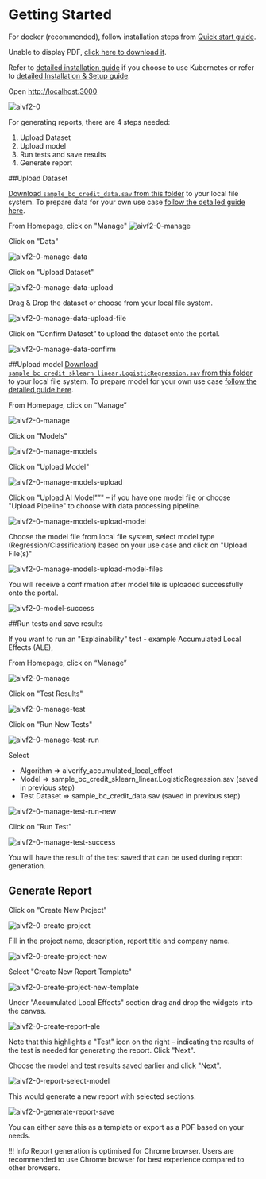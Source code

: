 # Getting Started
For docker (recommended), follow installation steps from [Quick start guide](./quick-start-guide.md).

<object data="../res/AIVT_2.0_quick_start_guide.pdf" type="application/pdf" width="100%" height="350px">
  <p>Unable to display PDF, <a href="../res/AIVT_2.0_quick_start_guide.pdf">click here to download it</a>.</p>
</object>


Refer to [detailed installation guide](./detailed-guide/installation-using-kubernetes.md) if you choose to use Kubernetes or refer to [detailed Installation & Setup guide](https://github.com/aiverify-foundation/aiverify/wiki/Installation-&-Setup).

Open [http://localhost:3000](http://localhost:3000)

![aivf2-0](./res/getting-started/aiverify-home.png)

For generating reports, there are 4 steps needed:

1. Upload Dataset
2. Upload model
3. Run tests and save results
4. Generate report

##Upload Dataset

[Download `sample_bc_credit_data.sav` from this folder](https://github.com/aiverify-foundation/aiverify/tree/e2a0099bf51837e516ef09ca7115cbcbd5d8896c/stock-plugins/aiverify.stock.shap-toolbox/algorithms/shap_toolbox/tests/user_defined_files/data) to your local file system. To prepare data for your own use case [follow the detailed guide here](./detailed-guide/input-preparation/preparation-of-input-files.md).

From Homepage, click on "Manage"
![aivf2-0-manage](./res/getting-started/manage.png)

Click on "Data"

![aivf2-0-manage-data](./res/getting-started/manage-data.png)

Click on "Upload Dataset"

![aivf2-0-manage-data-upload](./res/getting-started/manage-data-upload.png)

Drag & Drop the dataset or choose from your local file system.

![aivf2-0-manage-data-upload-file](./res/getting-started/manage-data-upload-file.png)

Click on “Confirm Dataset” to upload the dataset onto the portal.

![aivf2-0-manage-data-confirm](./res/getting-started/manage-data-confirm.png)



##Upload model
[Download `sample_bc_credit_sklearn_linear.LogisticRegression.sav` from this folder](https://github.com/aiverify-foundation/aiverify/tree/e2a0099bf51837e516ef09ca7115cbcbd5d8896c/stock-plugins/aiverify.stock.shap-toolbox/algorithms/shap_toolbox/tests/user_defined_files/model) to your local file system. To prepare model for your own use case [follow the detailed guide here](./detailed-guide/input-preparation/preparation-of-input-files.md).


From Homepage, click on “Manage”

![aivf2-0-manage](./res/getting-started/manage.png)

Click on "Models"

![aivf2-0-manage-models](./res/getting-started/manage-models.png)

Click on "Upload Model"

![aivf2-0-manage-models-upload](./res/getting-started/manage-models-upload.png)

Click on "Upload AI Model"”" – if you have one model file or choose "Upload Pipeline" to choose with data processing pipeline.


![aivf2-0-manage-models-upload-model](./res/getting-started/manage-models-upload-model.png)

Choose the model file from local file system, select model type (Regression/Classification) based on your use case and click on "Upload File(s)"

![aivf2-0-manage-models-upload-model-files](./res/getting-started/manage-data-model-upload-files.png)

You will receive a confirmation after model file is uploaded successfully onto the portal.

![aivf2-0-model-success](./res/getting-started/model-success.png)


##Run tests and save results

If you want to run an "Explainability" test - example Accumulated Local Effects (ALE), 

From Homepage, click on “Manage”

![aivf2-0-manage](./res/getting-started/manage.png)

Click on "Test Results"

![aivf2-0-manage-test](./res/getting-started/manage-test.png)

Click on "Run New Tests"

![aivf2-0-manage-test-run](./res/getting-started/manage-test-run.png)


Select 

-	Algorithm => aiverify_accumulated_local_effect
-	Model => sample_bc_credit_sklearn_linear.LogisticRegression.sav (saved in previous step)
-	Test Dataset => sample_bc_credit_data.sav (saved in previous step)

![aivf2-0-manage-test-run-new](./res/getting-started/manage-test-run-new.png)

Click on "Run Test"

![aivf2-0-manage-test-success](./res/getting-started/manage-test-success.png)

You will have the result of the test saved that can be used during report generation.

## Generate Report

Click on "Create New Project"

![aivf2-0-create-project](./res/getting-started/create-project.png)

Fill in the project name, description, report title and company name.

![aivf2-0-create-project-new](./res/getting-started/create-project-new.png)

Select "Create New Report Template"

![aivf2-0-create-project-new-template](./res/getting-started/create-project-new-template.png)

Under "Accumulated Local Effects" section drag and drop the widgets into the canvas.

![aivf2-0-create-report-ale](./res/getting-started/create-report-ale.png)

Note that this highlights a "Test" icon on the right – indicating the results of the test is needed for generating the report. Click "Next". 

Choose the model and test results saved earlier and click "Next".

![aivf2-0-report-select-model](./res/getting-started/report-select-model.png)

This would generate a new report with selected sections.

![aivf2-0-generate-report-save](./res/getting-started/generate-report-save.png)

You can either save this as a template or export as a PDF based on your needs.

!!! Info
      Report generation is optimised for Chrome browser. Users are recommended to use Chrome browser for best experience compared to other browsers.